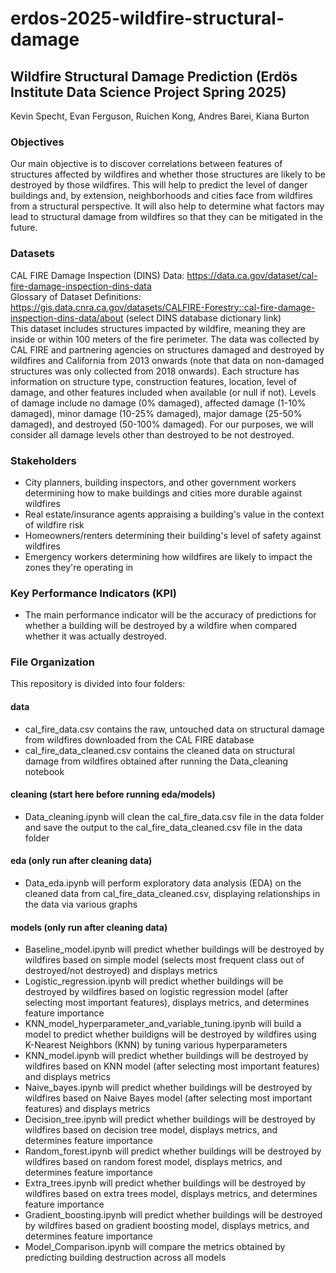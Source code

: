 # erdos-2025-wildfire-structural-damage

## Wildfire Structural Damage Prediction (Erdös Institute Data Science Project Spring 2025)

Kevin Specht, Evan Ferguson, Ruichen Kong, Andres Barei, Kiana Burton

### Objectives

Our main objective is to discover correlations between features of structures affected by wildfires and whether those structures are likely to be destroyed by those wildfires. This will help to predict the level of danger buildings and, by extension, neighborhoods and cities face from wildfires from a structural perspective. It will also help to determine what factors may lead to structural damage from wildfires so that they can be mitigated in the future.

### Datasets

CAL FIRE Damage Inspection (DINS) Data: https://data.ca.gov/dataset/cal-fire-damage-inspection-dins-data \
Glossary of Dataset Definitions: https://gis.data.cnra.ca.gov/datasets/CALFIRE-Forestry::cal-fire-damage-inspection-dins-data/about (select DINS database dictionary link)\
This dataset includes structures impacted by wildfire, meaning they are inside or within 100 meters of the fire perimeter. The data was collected by CAL FIRE and partnering agencies on structures damaged and destroyed by wildfires and California from 2013 onwards (note that data on non-damaged structures was only collected from 2018 onwards). Each structure has information on structure type, construction features, location, level of damage, and other features included when available (or null if not). Levels of damage include no damage (0% damaged), affected damage (1-10% damaged), minor damage (10-25% damaged), major damage (25-50% damaged), and destroyed (50-100% damaged). For our purposes, we will consider all damage levels other than destroyed to be not destroyed.

### Stakeholders

- City planners, building inspectors, and other government workers determining how to make buildings and cities more durable against wildfires
- Real estate/insurance agents appraising a building's value in the context of wildfire risk
- Homeowners/renters determining their building's level of safety against wildfires
- Emergency workers determining how wildfires are likely to impact the zones they're operating in

### Key Performance Indicators (KPI)

- The main performance indicator will be the accuracy of predictions for whether a building will be destroyed by a wildfire when compared whether it was actually destroyed.

### File Organization
This repository is divided into four folders:

#### data
- cal_fire_data.csv contains the raw, untouched data on structural damage from wildfires downloaded from the CAL FIRE database
- cal_fire_data_cleaned.csv contains the cleaned data on structural damage from wildfires obtained after running the Data_cleaning notebook

#### cleaning (start here before running eda/models)
- Data_cleaning.ipynb will clean the cal_fire_data.csv file in the data folder and save the output to the cal_fire_data_cleaned.csv file in the data folder

#### eda (only run after cleaning data)
- Data_eda.ipynb will perform exploratory data analysis (EDA) on the cleaned data from cal_fire_data_cleaned.csv, displaying relationships in the data via various graphs

#### models (only run after cleaning data)
- Baseline_model.ipynb will predict whether buildings will be destroyed by wildfires based on simple model (selects most frequent class out of destroyed/not destroyed) and displays metrics
- Logistic_regression.ipynb will predict whether buildings will be destroyed by wildfires based on logistic regression model (after selecting most important features), displays metrics, and determines feature importance
- KNN_model_hyperparameter_and_variable_tuning.ipynb will build a model to predict whether buildigns will be destroyed by wildfires using K-Nearest Neighbors (KNN) by tuning various hyperparameters
- KNN_model.ipynb will predict whether buildings will be destroyed by wildfires based on KNN model (after selecting most important features) and displays metrics 
- Naive_bayes.ipynb will predict whether buildings will be destroyed by wildfires based on Naive Bayes model (after selecting most important features) and displays metrics
- Decision_tree.ipynb will predict whether buildings will be destroyed by wildfires based on decision tree model, displays metrics, and determines feature importance
- Random_forest.ipynb will predict whether buildings will be destroyed by wildfires based on random forest model, displays metrics, and determines feature importance
- Extra_trees.ipynb will predict whether buildings will be destroyed by wildfires based on extra trees model, displays metrics, and determines feature importance
- Gradient_boosting.ipynb will predict whether buildings will be destroyed by wildfires based on gradient boosting model, displays metrics, and determines feature importance
- Model_Comparison.ipynb will compare the metrics obtained by predicting building destruction across all models
